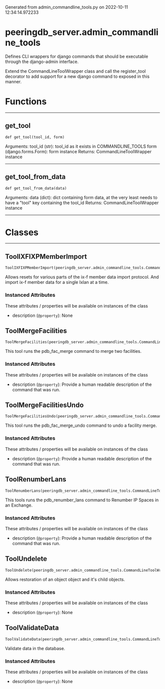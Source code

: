 Generated from admin_commandline_tools.py on 2022-10-11 12:34:14.972233

# peeringdb_server.admin_commandline_tools

Defines CLI wrappers for django commands that should
be executable through the django-admin interface.

Extend the CommandLineToolWrapper class and call the
register_tool decorator to add support for a new django
command to exposed in this manner.

# Functions
---

## get_tool
`def get_tool(tool_id, form)`

Arguments:
    tool_id (str): tool_id as it exists in COMMANDLINE_TOOLS
    form (django.forms.Form): form instance
Returns:
    CommandLineToolWrapper instance

---
## get_tool_from_data
`def get_tool_from_data(data)`

Arguments:
    data (dict): dict containing form data, at the very least
        needs to have a "tool" key containing the tool_id
Returns:
    CommandLineToolWrapper instance

---
# Classes
---

## ToolIXFIXPMemberImport

```
ToolIXFIXPMemberImport(peeringdb_server.admin_commandline_tools.CommandLineToolWrapper)
```

Allows resets for various parts of the ix-f member data import protocol.
And import ix-f member data for a single Ixlan at a time.


### Instanced Attributes

These attributes / properties will be available on instances of the class

- description (`@property`): None

## ToolMergeFacilities

```
ToolMergeFacilities(peeringdb_server.admin_commandline_tools.CommandLineToolWrapper)
```

This tool runs the pdb_fac_merge command to
merge two facilities.


### Instanced Attributes

These attributes / properties will be available on instances of the class

- description (`@property`): Provide a human readable description of the command that was run.

## ToolMergeFacilitiesUndo

```
ToolMergeFacilitiesUndo(peeringdb_server.admin_commandline_tools.CommandLineToolWrapper)
```

This tool runs the pdb_fac_merge_undo command to
undo a facility merge.


### Instanced Attributes

These attributes / properties will be available on instances of the class

- description (`@property`): Provide a human readable description of the command that was run.

## ToolRenumberLans

```
ToolRenumberLans(peeringdb_server.admin_commandline_tools.CommandLineToolWrapper)
```

This tools runs the pdb_renumber_lans command to
Renumber IP Spaces in an Exchange.


### Instanced Attributes

These attributes / properties will be available on instances of the class

- description (`@property`): Provide a human readable description of the command that was run.

## ToolUndelete

```
ToolUndelete(peeringdb_server.admin_commandline_tools.CommandLineToolWrapper)
```

Allows restoration of an object object and it's child objects.


### Instanced Attributes

These attributes / properties will be available on instances of the class

- description (`@property`): None

## ToolValidateData

```
ToolValidateData(peeringdb_server.admin_commandline_tools.CommandLineToolWrapper)
```

Validate data in the database.


### Instanced Attributes

These attributes / properties will be available on instances of the class

- description (`@property`): None
